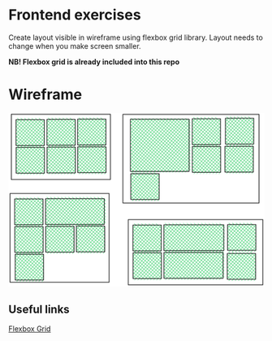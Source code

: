 # Frontend exercises
Create layout visible in wireframe using flexbox grid library. Layout needs to change when you make screen smaller.

<strong>NB! Flexbox grid is already included into this repo</strong>  

# Wireframe
<img src="https://github.com/Serzhs/frontend-exercises/blob/css-flexbox-grid/assets/wireframe1.png" width="600" />


## Useful links
[Flexbox Grid](http://flexboxgrid.com/)

